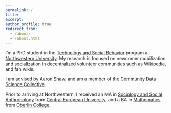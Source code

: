 ```yaml
---
permalink: /
title: 
excerpt: 
author_profile: true
redirect_from: 
  - /about/
  - /about.html
---
```


I’m a PhD student in the [Technology and Social Behavior](http://tsb.northwestern.edu/) program at [Northwestern University](http://www.northwestern.edu/). My research is focused on newcomer mobilization and socialization in decentralized volunteer communities such as Wikipedia, and fan wikis.

I am advised by [Aaron Shaw](http://aaronshaw.org/), and am a member of the [Community Data Science Collective](https://communitydata.cc/).

Prior to arriving at Northwestern, I received an MA in [Sociology and Social Anthropology](https://sociology.ceu.edu/) from [Central European University](https://www.ceu.edu/), and a BA in [Mathematics](http://new.oberlin.edu/arts-and-sciences/departments/mathematics/) from [Oberlin College](http://www.oberlin.edu).
